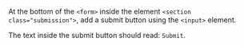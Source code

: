At the bottom of the ```<form>``` inside the element ```<section class="submission">```, add a submit button using the ```<input>``` element.

The text inside the submit button should read: ```Submit```.